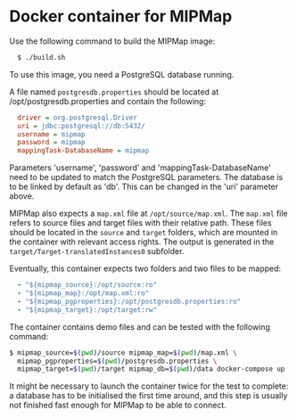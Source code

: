 # Docker container for MIPMap

Use the following command to build the MIPMap image:

```sh
  $ ./build.sh
```

To use this image, you need a PostgreSQL database running.

A file named `postgresdb.properties` should be located at /opt/postgresdb.properties and contain the following:
```ini
  driver = org.postgresql.Driver
  uri = jdbc:postgresql://db:5432/
  username = mipmap
  password = mipmap
  mappingTask-DatabaseName = mipmap
```

Parameters 'username', 'password' and 'mappingTask-DatabaseName' need to be updated to match the PostgreSQL parameters.
The database is to be linked by default as 'db'. This can be changed in the 'uri' parameter above.

MIPMap also expects a `map.xml` file at `/opt/source/map.xml`. The `map.xml` file refers to source files and target files with their relative path. These files should be located in the `source` and `target` folders, which are mounted in the container with relevant access rights. The output is generated in the `target/Target-translatedInstances0` subfolder.

Eventually, this container expects two folders and two files to be mapped:

```yml
  - "${mipmap_source}:/opt/source:ro"
  - "${mipmap_map}:/opt/map.xml:ro"
  - "${mipmap_pgproperties}:/opt/postgresdb.properties:ro"
  - "${mipmap_target}:/opt/target:rw"
```

The container contains demo files and can be tested with the following command:

```sh
$ mipmap_source=$(pwd)/source mipmap_map=$(pwd)/map.xml \
  mipmap_pgproperties=$(pwd)/postgresdb.properties \
  mipmap_target=$(pwd)/target mipmap_db=$(pwd)/data docker-compose up
```

It might be necessary to launch the container twice for the test to complete: a database has to be initialised the first time around, and this step is usually not finished fast enough for MIPMap to be able to connect.
